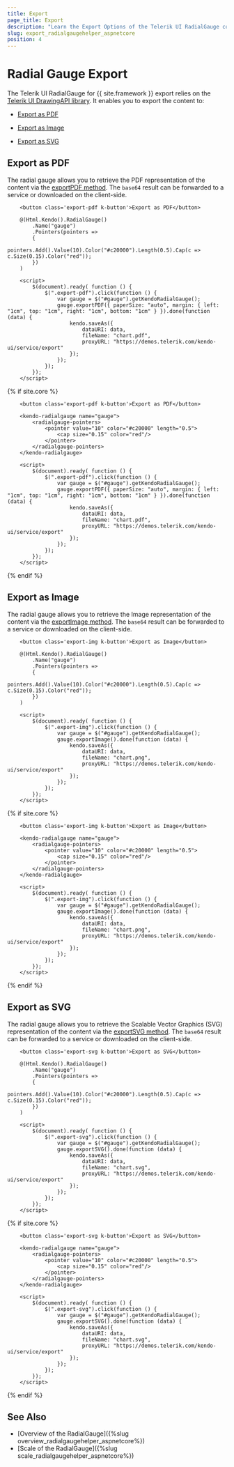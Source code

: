 ```yaml
---
title: Export
page_title: Export
description: "Learn the Export Options of the Telerik UI RadialGauge component for {{ site.framework }}."
slug: export_radialgaugehelper_aspnetcore
position: 4
---
```


# Radial Gauge Export

The Telerik UI RadialGauge for {{ site.framework }} export relies on the [Telerik UI DrawingAPI library](https://docs.telerik.com/kendo-ui/framework/drawing/dom-elements/overview). It enables you to export the content to:

* [Export as PDF](#export-to-pdf)

* [Export as Image](#export-to-image)

* [Export as SVG](#export-to-svg)

## Export as PDF

The radial gauge allows you to retrieve the PDF representation of the content via the [exportPDF method](https://docs.telerik.com/kendo-ui/api/javascript/dataviz/ui/radialgauge/methods/exportpdf). The `base64` result can be forwarded to a service or downloaded on the client-side.

```HtmlHelper
    <button class='export-pdf k-button'>Export as PDF</button>
    
    @(Html.Kendo().RadialGauge()
        .Name("gauge")
        .Pointers(pointers =>
        {
            pointers.Add().Value(10).Color("#c20000").Length(0.5).Cap(c => c.Size(0.15).Color("red"));
        })
    )   

    <script>
        $(document).ready( function () {
            $(".export-pdf").click(function () {
                var gauge = $("#gauge").getKendoRadialGauge();
                gauge.exportPDF({ paperSize: "auto", margin: { left: "1cm", top: "1cm", right: "1cm", bottom: "1cm" } }).done(function (data) {
                    kendo.saveAs({
                        dataURI: data,
                        fileName: "chart.pdf",
                        proxyURL: "https://demos.telerik.com/kendo-ui/service/export"
                    });
                });
            });
        });
    </script>
```
{% if site.core %}
```TagHelper
    <button class='export-pdf k-button'>Export as PDF</button>

    <kendo-radialgauge name="gauge">
        <radialgauge-pointers>
            <pointer value="10" color="#c20000" length="0.5">
                <cap size="0.15" color="red"/>
            </pointer>
        </radialgauge-pointers>
    </kendo-radialgauge>

    <script>
        $(document).ready( function () {
            $(".export-pdf").click(function () {
                var gauge = $("#gauge").getKendoRadialGauge();
                gauge.exportPDF({ paperSize: "auto", margin: { left: "1cm", top: "1cm", right: "1cm", bottom: "1cm" } }).done(function (data) {
                    kendo.saveAs({
                        dataURI: data,
                        fileName: "chart.pdf",
                        proxyURL: "https://demos.telerik.com/kendo-ui/service/export"
                    });
                });
            });
        });
    </script>
```
{% endif %}

## Export as Image

The radial gauge allows you to retrieve the Image representation of the content via the [exportImage method](https://docs.telerik.com/kendo-ui/api/javascript/dataviz/ui/radialgauge/methods/exportimage). The `base64` result can be forwarded to a service or downloaded on the client-side.

```HtmlHelper
    <button class='export-img k-button'>Export as Image</button>

    @(Html.Kendo().RadialGauge()
        .Name("gauge")
        .Pointers(pointers =>
        {
            pointers.Add().Value(10).Color("#c20000").Length(0.5).Cap(c => c.Size(0.15).Color("red"));
        })
    )

    <script>
        $(document).ready( function () {
            $(".export-img").click(function () {
                var gauge = $("#gauge").getKendoRadialGauge();
                gauge.exportImage().done(function (data) {
                    kendo.saveAs({
                        dataURI: data,
                        fileName: "chart.png",
                        proxyURL: "https://demos.telerik.com/kendo-ui/service/export"
                    });
                });
            });
        });
    </script>
```
{% if site.core %}
```TagHelper
    <button class='export-img k-button'>Export as Image</button>

    <kendo-radialgauge name="gauge">
        <radialgauge-pointers>
            <pointer value="10" color="#c20000" length="0.5">
                <cap size="0.15" color="red"/>
            </pointer>
        </radialgauge-pointers>
    </kendo-radialgauge>

    <script>
        $(document).ready( function () {
            $(".export-img").click(function () {
                var gauge = $("#gauge").getKendoRadialGauge();
                gauge.exportImage().done(function (data) {
                    kendo.saveAs({
                        dataURI: data,
                        fileName: "chart.png",
                        proxyURL: "https://demos.telerik.com/kendo-ui/service/export"
                    });
                });
            });
        });
    </script>
```
{% endif %}

## Export as SVG

The radial gauge allows you to retrieve the Scalable Vector Graphics (SVG) representation of the content via the [exportSVG method](https://docs.telerik.com/kendo-ui/api/javascript/dataviz/ui/radialgauge/methods/exportsvg). The `base64` result can be forwarded to a service or downloaded on the client-side.

```HtmlHelper
    <button class='export-svg k-button'>Export as SVG</button>

    @(Html.Kendo().RadialGauge()
        .Name("gauge")
        .Pointers(pointers =>
        {
            pointers.Add().Value(10).Color("#c20000").Length(0.5).Cap(c => c.Size(0.15).Color("red"));
        })
    )

    <script>
        $(document).ready( function () {
            $(".export-svg").click(function () {
                var gauge = $("#gauge").getKendoRadialGauge();
                gauge.exportSVG().done(function (data) {
                    kendo.saveAs({
                        dataURI: data,
                        fileName: "chart.svg",
                        proxyURL: "https://demos.telerik.com/kendo-ui/service/export"
                    });
                });
            });
        });
    </script>
```
{% if site.core %}
```TagHelper
    <button class='export-svg k-button'>Export as SVG</button>

    <kendo-radialgauge name="gauge">
        <radialgauge-pointers>
            <pointer value="10" color="#c20000" length="0.5">
                <cap size="0.15" color="red"/>
            </pointer>
        </radialgauge-pointers>
    </kendo-radialgauge>

    <script>
        $(document).ready( function () {
            $(".export-svg").click(function () {
                var gauge = $("#gauge").getKendoRadialGauge();
                gauge.exportSVG().done(function (data) {
                    kendo.saveAs({
                        dataURI: data,
                        fileName: "chart.svg",
                        proxyURL: "https://demos.telerik.com/kendo-ui/service/export"
                    });
                });
            });
        });
    </script>
```
{% endif %}

## See Also

* [Overview of the RadialGauge]({%slug overview_radialgaugehelper_aspnetcore%})
* [Scale of the RadialGauge]({%slug scale_radialgaugehelper_aspnetcore%})
